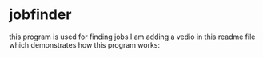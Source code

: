 # jobfinder
this  program is used for finding jobs
I am adding a vedio in this readme file which demonstrates how this program works:
